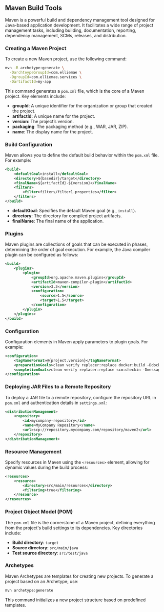 
## Maven Build Tools

Maven is a powerful build and dependency management tool designed for Java-based application development. It facilitates a wide range of project management tasks, including building, documentation, reporting, dependency management, SCMs, releases, and distribution.

### Creating a Maven Project

To create a new Maven project, use the following command:

```bash
mvn -B archetype:generate \
  -DarchteypeGroupId=com.elliemae \
  -DgroupId=com.elliemae.services \
  -DartifactId=my-app
```

This command generates a `pom.xml` file, which is the core of a Maven project. Key elements include:

- **groupId**: A unique identifier for the organization or group that created the project.
- **artifactId**: A unique name for the project.
- **version**: The project’s version.
- **packaging**: The packaging method (e.g., WAR, JAR, ZIP).
- **name**: The display name for the project.

### Build Configuration

Maven allows you to define the default build behavior within the `pom.xml` file. For example:

```xml
<build>
    <defaultGoal>install</defaultGoal>
    <directory>${basedir}/target</directory>
    <finalName>${artifactId}-${version}</finalName>
    <filters>
        <filter>filters/filter1.properties</filter>
    </filters>
</build>
```

- **defaultGoal**: Specifies the default Maven goal (e.g., `install`).
- **directory**: The directory for compiled project artifacts.
- **finalName**: The final name of the application.

### Plugins

Maven plugins are collections of goals that can be executed in phases, determining the order of goal execution. For example, the Java compiler plugin can be configured as follows:

```xml
<build>
    <plugins>
        <plugin>
            <groupId>org.apache.maven.plugins</groupId>
            <artifactId>maven-compiler-plugin</artifactId>
            <version>3.3</version>
            <configuration>
                <source>1.5</source>
                <target>1.5</target>
            </configuration>
        </plugin>
    </plugins>
</build>
```

### Configuration

Configuration elements in Maven apply parameters to plugin goals. For example:

```xml
<configuration>
    <tagNameFormat>@{project.version}</tagNameFormat>
    <preparationGoals>clean verify replacer:replace docker:build -DdockerRepo=greenbuild-repo -DpushImageTag scm:checkin -Dmessage="[maven-release-plugin] prepare release" promote:artifacts deploy:deploy</preparationGoals>
    <completionGoals>clean verify replacer:replace scm:checkin -Dmessage="[maven-release-plugin] prepare for next development iteration"</completionGoals>
</configuration>
```

### Deploying JAR Files to a Remote Repository

To deploy a JAR file to a remote repository, configure the repository URL in `pom.xml` and authentication details in `settings.xml`:

```xml
<distributionManagement>
    <repository>
        <id>mycompany-repository</id>
        <name>MyCompany Repository</name>
        <url>scp://repository.mycompany.com/repository/maven2</url>
    </repository>
</distributionManagement>
```

### Resource Management

Specify resources in Maven using the `<resources>` element, allowing for dynamic values during the build process:

```xml
<resources>
    <resource>
        <directory>src/main/resources</directory>
        <filtering>true</filtering>
    </resource>
</resources>
```

### Project Object Model (POM)

The `pom.xml` file is the cornerstone of a Maven project, defining everything from the project's build settings to its dependencies. Key directories include:

- **Build directory**: `target`
- **Source directory**: `src/main/java`
- **Test source directory**: `src/test/java`

### Archetypes

Maven Archetypes are templates for creating new projects. To generate a project based on an Archetype, use:

```bash
mvn archetype:generate
```

This command initializes a new project structure based on predefined templates.

